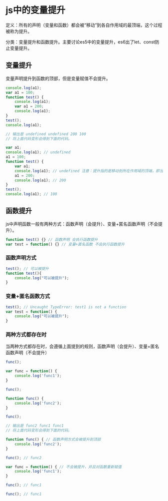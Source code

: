 # js中的变量提升
定义：所有的声明（变量和函数）都会被“移动”到各自作用域的最顶端，这个过程被称为提升。

分类：变量提升和函数提升。主要讨论es5中的变量提升，es6出了let、const防止变量提升。

## 变量提升
变量声明提升到函数的顶部，但是变量赋值不会提升。
```js
console.log(a1);
var a1 = 100;
function test() {
    console.log(a1);
    var a1 = 200;
    console.log(a1);
}
test();
console.log(a1);

// 输出是 undefined undefined 200 100
// 将上面代码变形会得到下面的代码。

var a1;
console.log(a1); // undefined
a1 = 100;
function test() {
    var a1; 
    console.log(a1); // undefined 注意：提升指的是移动到所在作用域的顶端，即当前函数内部作用域。
    a1 = 200;
    console.log(a1); // 200
}
test();
console.log(a1); // 100
```

## 函数提升
js中声明函数一般有两种方式：函数声明（会提升）、变量+匿名函数声明（不会提升）。
```js
function test() {} // 函数声明 会执行函数提升
var test = function() {} // 变量+匿名函数 不会执行函数提升
```

### 函数声明方式
```js
test(); // 可以被提升
function test(){
    console.log("可以被提升");
}
```

### 变量+匿名函数方式
```js
test(); // Uncaught TypeError: test1 is not a function
var test = function() {
    console.log("可以被提升");
}
```

### 两种方式都存在时
当两种方式都存在时，会遵循上面提到的规则，函数声明（会提升）、变量+匿名函数声明（不会提升）
```js
func();

var func = function() {
    console.log('func1');
}

func();

function func() {
    console.log('func2');
}

func();

// 输出是 func2 func1 func1
// 将上面代码变形会得到下面的代码。

function func() { // 函数声明方式会被提升到顶部
    console.log('func2');
}

func(); // func2

var func = function() { // 不会被提升，并且对函数重新赋值
    console.log('func1'); 
}

func(); // func1

func(); // func1
```


